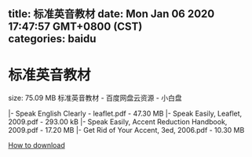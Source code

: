 
title: 标准英音教材
date: Mon Jan 06 2020 17:47:57 GMT+0800 (CST)    
categories: baidu
---

# 标准英音教材
size: 75.09 MB
 标准英音教材 - 百度网盘云资源 - 小白盘
 
|- Speak English Clearly - leaflet.pdf - 47.30 MB
|- Speak Easily, Leaflet, 2009.pdf - 293.00 kB
|- Speak Easily, Accent Reduction Handbook, 2009.pdf - 17.20 MB
|- Get Rid of Your Accent, 3ed, 2006.pdf - 10.30 MB

[How to download](https://bpcam.bemobtrk.com/go/2ceec3aa-1ca2-46d6-b9ff-aaa5c184517c?jno=2020)